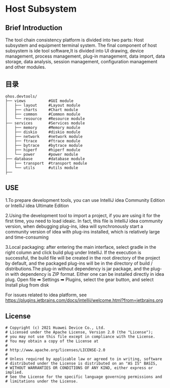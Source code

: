 # Host Subsystem

## Brief Introduction

The tool chain consistency platform is divided into two parts: Host subsystem and equipment terminal system. 
The final component of host subsystem is ide tool software,It is divided into UI drawing, device management, 
process management, plug-in management, data import, data storage, data analysis, session management, configuration management and other modules.


## 目录

```
ohos.devtools/
├── views          #GUI module
│   ├── layout     #Layout module
│   ├── charts     #Chart module
│   ├── common     #Common module
│   └── resource   #Resource module
├── services       #Services module
│   ├── memory     #Memory module
│   ├── diskio     #diskio module
│   ├── network    #network module
│   ├── ftrace     #ftrace module
│   ├── bytrace    #bytrace module
│   ├── hiperf     #hiperf module
│   └── power      #power module
├── database       #database module
│   ├── transport  #transport module
│   └── utils      #utils module
├──
```

## USE

1.To prepare development tools, you can use IntelliJ idea Community Edition or IntelliJ idea Ultimate Edition

2.Using the development tool to import a project, if you are using it for the first time, you need to load ideaic. 
In fact, this file is IntelliJ idea community version, when debugging plug-ins, idea will synchronously start a 
community version of idea with plug-ins installed, which is relatively large and time-consuming

3.Local packaging: after entering the main interface, select gradle in the right column and click build plug under IntelliJ.
If the execution is successful, the build file will be created in the root directory of the project by default, 
and the packaged plug-ins will be in the directory of build / distributions.The plug-in without dependency is jar package, 
and the plug-in with dependency is ZIP format. Either one can be installed directly in idea plug.
Open file ➡ Settings ➡ Plugins, select the gear button, and select Install plug from disk

For issues related to idea platform, see
https://plugins.jetbrains.com/docs/intellij/welcome.html?from=jetbrains.org


## License

```
# Copyright (c) 2021 Huawei Device Co., Ltd.
# Licensed under the Apache License, Version 2.0 (the "License");
# you may not use this file except in compliance with the License.
# You may obtain a copy of the License at
#
# http://www.apache.org/licenses/LICENSE-2.0
#
# Unless required by applicable law or agreed to in writing, software
# distributed under the License is distributed on an "AS IS" BASIS,
# WITHOUT WARRANTIES OR CONDITIONS OF ANY KIND, either express or implied.
# See the License for the specific language governing permissions and
# limitations under the License.
```
